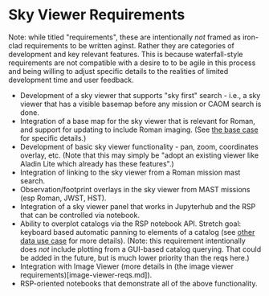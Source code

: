 # Sky Viewer Requirements

Note: while titled "requirements", these are intentionally *not* framed as iron-clad requirements to be written aginst.  Rather they are categories of development and key relevant features.  This is because waterfall-style requirements are not compatible with a desire to to be agile in this process and being willing to adjust specific details to the  realities of limited development time and user feedback.

* Development of a sky viewer that supports "sky first" search - i.e., a sky viewer that has a visible basemap before any mission or CAOM search is done.
* Integration of a base map for the sky viewer that is relevant for Roman, and support for updating to include Roman imaging. (See [the base case](sky-viewer-base.md) for specific details.)
* Development of basic sky viewer functionality - pan, zoom, coordinates overlay, etc. (Note that this may simply be "adopt an existing viewer like Aladin Lite which already has these features".)
* Integration of linking to the sky viewer from a Roman mission mast search.
* Observation/footprint overlays in the sky viewer from MAST missions (esp Roman, JWST, HST).
* Integration of a sky viewer panel that works in Jupyterhub and the RSP that can be controlled via notebook.
* Ability to overplot catalogs via the RSP notebook API. Stretch goal: keyboard based automatic panning to elements of a catalog (see [other data use case](sky-viewer-other-data.md) for more details). (Note: this requirement intentionally does *not* include plotting from a GUI-based catalog querying. That could be added in the future, but is much lower priority than the reqs here.)
* Integration with Image Viewer (more details in (the image viewer requirements)[image-viewer-reqs.md]).
* RSP-oriented notebooks that demonstrate all of the above functionality.